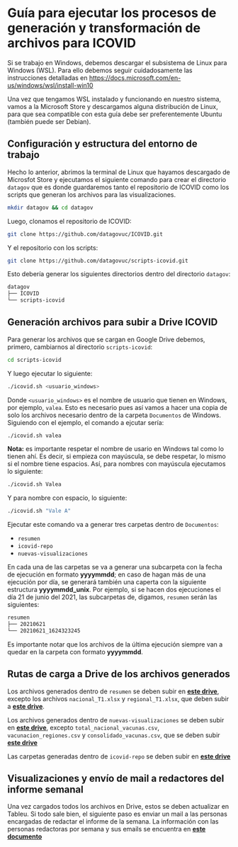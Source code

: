 # Guía para ejecutar los procesos de generación y transformación de archivos para ICOVID

Si se trabajo en Windows, debemos descargar el subsistema de Linux para Windows (WSL). Para ello debemos seguir cuidadosamente las instrucciones detalladas en https://docs.microsoft.com/en-us/windows/wsl/install-win10

Una vez que tengamos WSL instalado y funcionando en nuestro sistema, vamos a la Microsoft Store y descargamos alguna distribución de Linux, para que sea compatible con esta guía debe ser preferentemente Ubuntu (también puede ser Debian).

## Configuración y estructura del entorno de trabajo

Hecho lo anterior, abrimos la terminal de Linux que hayamos descargado de Microsfot Store y ejecutamos el siguiente comando para crear el directorio `datagov` que es donde guardaremos tanto el repositorio de ICOVID como los scripts que generan los archivos para las visualizaciones. 

```bash
mkdir datagov && cd datagov
```

Luego, clonamos el repositorio de ICOVID:

```bash
git clone https://github.com/datagovuc/ICOVID.git
```

Y el repositorio con los scripts:

```bash
git clone https://github.com/datagovuc/scripts-icovid.git
```

Esto debería generar los siguientes directorios dentro del directorio `datagov`:

```bash
datagov
├── ICOVID
└── scripts-icovid
```

## Generación archivos para subir a Drive ICOVID

Para generar los archivos que se cargan en Google Drive debemos, primero, cambiarnos al directorio `scripts-icovid`:

```bash
cd scripts-icovid
```

Y luego ejecutar lo siguiente:

```bash
./icovid.sh <usuario_windows>
```

Donde `<usuario_windows>` es el nombre de usuario que tienen en Windows, por ejemplo, `valea`. Esto es necesario pues así vamos a hacer una copia de solo los archivos necesario dentro de la carpeta `Documentos` de Windows. Siguiendo con el ejemplo, el comando a ejcutar sería:

```bash
./icovid.sh valea
```

**Nota:** es importante respetar el nombre de usario en Windows tal como lo tienen ahí. Es decir, si empieza con mayúscula, se debe respetar, lo mismo si el nombre tiene espacios. Así, para nombres con mayúscula ejecutamos lo siguiente:

```bash
./icovid.sh Valea
```

Y para nombre con espacio, lo siguiente:

```bash
./icovid.sh "Vale A"
```

Ejecutar este comando va a generar tres carpetas dentro de `Documentos`:
+ `resumen`
+ `icovid-repo`
+ `nuevas-visualizaciones`

En cada una de las carpetas se va a generar una subcarpeta con la fecha de ejecución en formato **yyyymmdd**; en caso de hagan más de una ejecución por día, se generará también una caperta con la siguiente estructura **yyyymmdd_unix**. Por ejemplo, si se hacen dos ejecuciones el día 21 de junio del 2021, las subcarpetas de, digamos, `resumen` serán las siguientes:

```bash
resumen
├── 20210621
└── 20210621_1624323245
```

Es importante notar que los archivos de la última ejecución siempre van a quedar en la carpeta con formato **yyyymmdd**.

## Rutas de carga a Drive de los archivos generados

Los archivos generados dentro de `resumen` se deben subir en [**este drive**](https://drive.google.com/drive/u/0/folders/1OUYrFVFs4dcbqkgaBCqP8HKRHUe7XE94), excepto los archivos `nacional_T1.xlsx` y `regional_T1.xlsx`, que deben subir a [**este drive**](https://drive.google.com/drive/u/0/folders/1atrwkcYo3JUWm7zwxjwr5DkPZptYTCH2).

Los archivos generados dentro de `nuevas-visualizaciones` se deben subir en [**este drive**](https://drive.google.com/drive/u/0/folders/1azKFQpv5_lC99Tw1N_0U5K89IKNBivQm), excepto `total_nacional_vacunas.csv`, `vacunacion_regiones.csv` y `consolidado_vacunas.csv`, que se deben subir [**este drive**](https://drive.google.com/drive/u/0/folders/1zGH75dM4yQJ2qJ7tBIRmz9ttE4fWLAF2)

Las carpetas generadas dentro de `icovid-repo` se deben subir en [**este drive**](https://drive.google.com/drive/u/0/folders/0AIZz-0H8A-VcUk9PVA)

## Visualizaciones y envío de mail a redactores del informe semanal

Una vez cargados todos los archivos en Drive, estos se deben actualizar en Tableu. Si todo sale bien, el siguiente paso es enviar un mail a las personas encargadas de redactar el informe de la semana. La información con las personas redactoras por semana y sus emails se encuentra en [**este documento**](https://docs.google.com/document/d/1r2JJ586hB3jLfTw-bKvfXGqPGxnsywJJXpMs2r43LVk/edit)